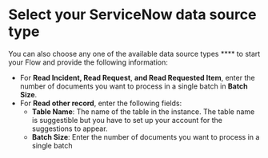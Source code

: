 # Select your ServiceNow data source type

You can also choose any one of the available data source types **** to start your Flow and provide the following information:

* For **Read Incident, Read Request**, **and Read Requested Item**, enter the number of documents you want to process in a single batch in **Batch Size**.&#x20;
* For **Read other record**, enter the following fields:
  * &#x20;**Table Name**: The name of the table in the instance. The table name is suggestible but you have to set up your account for the suggestions to appear.
  * **Batch Size**: Enter the number of documents you want to process in a single batch

